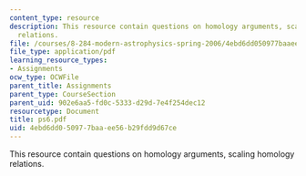 ```yaml
---
content_type: resource
description: This resource contain questions on homology arguments, scaling homology
  relations.
file: /courses/8-284-modern-astrophysics-spring-2006/4ebd6dd050977baaee56b29fdd9d67ce_ps6.pdf
file_type: application/pdf
learning_resource_types:
- Assignments
ocw_type: OCWFile
parent_title: Assignments
parent_type: CourseSection
parent_uid: 902e6aa5-fd0c-5333-d29d-7e4f254dec12
resourcetype: Document
title: ps6.pdf
uid: 4ebd6dd0-5097-7baa-ee56-b29fdd9d67ce
---
```

This resource contain questions on homology arguments, scaling homology relations.

